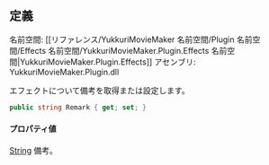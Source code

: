 ## 定義

名前空間: [[リファレンス/YukkuriMovieMaker 名前空間/Plugin 名前空間/Effects 名前空間/YukkuriMovieMaker.Plugin.Effects 名前空間|YukkuriMovieMaker.Plugin.Effects]]
アセンブリ: YukkuriMovieMaker.Plugin.dll

エフェクトについて備考を取得または設定します。

```csharp
public string Remark { get; set; }
```

#### プロパティ値
[String](https://learn.microsoft.com/ja-jp/dotnet/api/system.string)
備考。